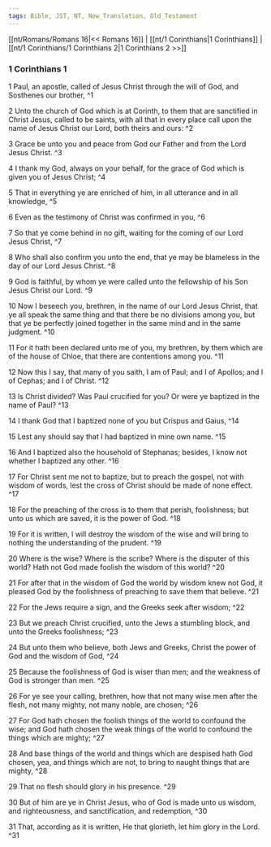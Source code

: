 ```yaml
---
tags: Bible, JST, NT, New_Translation, Old_Testament
---
```


[[nt/Romans/Romans 16|<< Romans 16]] | [[nt/1 Corinthians|1 Corinthians]] | [[nt/1 Corinthians/1 Corinthians 2|1 Corinthians 2 >>]]

### 1 Corinthians 1

1 Paul, an apostle, called of Jesus Christ through the will of God, and Sosthenes our brother,  ^1

2 Unto the church of God which is at Corinth, to them that are sanctified in Christ Jesus, called to be saints, with all that in every place call upon the name of Jesus Christ our Lord, both theirs and ours:  ^2

3 Grace be unto you and peace from God our Father and from the Lord Jesus Christ.  ^3

4 I thank my God, always on your behalf, for the grace of God which is given you of Jesus Christ;  ^4

5 That in everything ye are enriched of him, in all utterance and in all knowledge,  ^5

6 Even as the testimony of Christ was confirmed in you,  ^6

7 So that ye come behind in no gift, waiting for the coming of our Lord Jesus Christ,  ^7

8 Who shall also confirm you unto the end, that ye may be blameless in the day of our Lord Jesus Christ.  ^8

9 God is faithful, by whom ye were called unto the fellowship of his Son Jesus Christ our Lord.  ^9

10 Now I beseech you, brethren, in the name of our Lord Jesus Christ, that ye all speak the same thing and that there be no divisions among you, but that ye be perfectly joined together in the same mind and in the same judgment.  ^10

11 For it hath been declared unto me of you, my brethren, by them which are of the house of Chloe, that there are contentions among you.  ^11

12 Now this I say, that many of you saith, I am of Paul; and I of Apollos; and I of Cephas; and I of Christ.  ^12

13 Is Christ divided? Was Paul crucified for you? Or were ye baptized in the name of Paul?  ^13

14 I thank God that I baptized none of you but Crispus and Gaius,  ^14

15 Lest any should say that I had baptized in mine own name.  ^15

16 And I baptized also the household of Stephanas; besides, I know not whether I baptized any other.  ^16

17 For Christ sent me not to baptize, but to preach the gospel, not with wisdom of words, lest the cross of Christ should be made of none effect.  ^17

18 For the preaching of the cross is to them that perish, foolishness; but unto us which are saved, it is the power of God.  ^18

19 For it is written, I will destroy the wisdom of the wise and will bring to nothing the understanding of the prudent.  ^19

20 Where is the wise? Where is the scribe? Where is the disputer of this world? Hath not God made foolish the wisdom of this world?  ^20

21 For after that in the wisdom of God the world by wisdom knew not God, it pleased God by the foolishness of preaching to save them that believe.  ^21

22 For the Jews require a sign, and the Greeks seek after wisdom;  ^22

23 But we preach Christ crucified, unto the Jews a stumbling block, and unto the Greeks foolishness;  ^23

24 But unto them who believe, both Jews and Greeks, Christ the power of God and the wisdom of God,  ^24

25 Because the foolishness of God is wiser than men; and the weakness of God is stronger than men.  ^25

26 For ye see your calling, brethren, how that not many wise men after the flesh, not many mighty, not many noble, are chosen;  ^26

27 For God hath chosen the foolish things of the world to confound the wise; and God hath chosen the weak things of the world to confound the things which are mighty;  ^27

28 And base things of the world and things which are despised hath God chosen, yea, and things which are not, to bring to naught things that are mighty,  ^28

29 That no flesh should glory in his presence.  ^29

30 But of him are ye in Christ Jesus, who of God is made unto us wisdom, and righteousness, and sanctification, and redemption,  ^30

31 That, according as it is written, He that glorieth, let him glory in the Lord.  ^31

 
